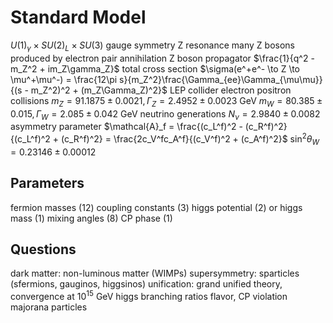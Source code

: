 # Standard Model
$U(1)_\gamma \times SU(2)_L \times SU(3)$ gauge symmetry
Z resonance
	many Z bosons produced by electron pair annihilation
	Z boson propagator $\frac{1}{q^2 - m_Z^2 + im_Z\gamma_Z}$
	total cross section $\sigma(e^+e^- \to Z \to \mu^+\mu^-) = \frac{12\pi s}{m_Z^2}\frac{\Gamma_{ee}\Gamma_{\mu\mu}}{(s - m_Z^2)^2 + (m_Z\Gamma_Z)^2}$
LEP collider
	electron positron collisions
	$m_Z = 91.1875 \pm 0.0021, \Gamma_Z = 2.4952 \pm 0.0023$ GeV
	$m_W = 80.385 \pm 0.015, \Gamma_W = 2.085 \pm 0.042$ GeV
	neutrino generations $N_\nu = 2.9840 \pm 0.0082$
	asymmetry parameter $\mathcal{A}_f = \frac{(c_L^f)^2 - (c_R^f)^2}{(c_L^f)^2 + (c_R^f)^2} = \frac{2c_V^fc_A^f}{(c_V^f)^2 + (c_A^f)^2}$
	$\sin^2\theta_W = 0.23146 \pm 0.00012$
## Parameters
fermion masses (12)
coupling constants (3)
higgs potential (2) or higgs mass (1)
mixing angles (8)
CP phase (1)
## Questions
dark matter: non-luminous matter (WIMPs)
supersymmetry: sparticles (sfermions, gauginos, higgsinos)
unification: grand unified theory, convergence at $10^{15}$ GeV
higgs branching ratios
flavor, CP violation
majorana particles